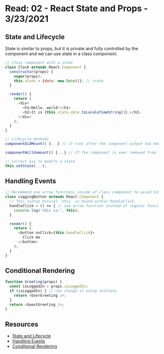 # Read: 02 - React State and Props - 3/23/2021  

## State and Lifecycle  
State is similar to props, but it is private and fully controlled by the component and we can use state in a class component.   

```JavaScript
// class component with a state
class Clock extends React.Component {
  constructor(props) {
    super(props);
    this.state = {date: new Date()}; // state
  }

  render() {
    return (
      <div>
        <h1>Hello, world!</h1>
        <h2>It is {this.state.date.toLocaleTimeString()}.</h2>
      </div>
    );
  }
}

// Lifecycle methods
componentDidMount() {...} // it runs after the component output has been rendered to the DOM.

componentWillUnmount() {...} // If the component is ever removed from the DOM, use it.

// correct way to modify a state
this.setState(...);
```

## Handling Events  
```JavaScript
// Recommend use arrow functions inside of class component to aviod binding issues.
class LoggingButton extends React.Component {
  // This syntax ensures `this` is bound within handleClick.
  handleClick = () => { // use arrow function instead of regular funciton
    console.log('this is:', this);
  }

  render() {
    return (
      <button onClick={this.handleClick}>
        Click me
      </button>
    );
  }
}
```

## Conditional Rendering
```JavaScript
function Greeting(props) {
  const isLoggedIn = props.isLoggedIn;
  if (isLoggedIn) { // can change it using setState
    return <UserGreeting />;
  }
  return <GuestGreeting />;
}
```

## Resources
- [State and Lifecycle](https://reactjs.org/docs/state-and-lifecycle.html)
- [Handling Events](https://reactjs.org/docs/handling-events.html)
- [Conditional Rendering](https://reactjs.org/docs/conditional-rendering.html)
